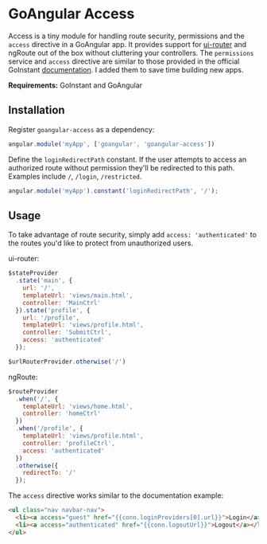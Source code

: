 # GoAngular Access

Access is a tiny module for handling route security, permissions and the `access` directive in a GoAngular app. It provides support for [ui-router](https://github.com/angular-ui/ui-router) and ngRoute out of the box without cluttering your controllers. The `permissions` service and `access` directive are similar to those provided in the official GoInstant [documentation](https://developers.goinstant.com/v1/GoAngular/examples/auth.html). I added them to save time building new apps.

**Requirements:** GoInstant and GoAngular

## Installation

Register `goangular-access` as a dependency:

```javascript
angular.module('myApp', ['goangular', 'goangular-access'])
```

Define the `loginRedirectPath` constant. If the user attempts to access an authorized route without permission they'll be redirected to this path. Examples include `/`, `/login`, `/restricted`.

```javascript
angular.module('myApp').constant('loginRedirectPath', '/');
```

## Usage

To take advantage of route security, simply add `access: 'authenticated'` to the routes you'd like to protect from unauthorized users.

ui-router:

```javascript
$stateProvider
  .state('main', {
    url: '/',
    templateUrl: 'views/main.html',
    controller: 'MainCtrl'
  }).state('profile', {
    url: '/profile',
    templateUrl: 'views/profile.html',
    controller: 'SubmitCtrl',
    access: 'authenticated'
  });

$urlRouterProvider.otherwise('/')
```

ngRoute:

```javascript
$routeProvider
  .when('/', {
    templateUrl: 'views/home.html',
    controller: 'homeCtrl'
  })
  .when('/profile', {
    templateUrl: 'views/profile.html',
    controller: 'profileCtrl',
    access: 'authenticated'
  })
  .otherwise({
    redirectTo: '/'
  });
```

The `access` directive works similar to the documentation example:

```html
<ul class="nav navbar-nav">
  <li><a access="guest" href="{{conn.loginProviders[0].url}}">Login</a></li>
  <li><a access="authenticated" href="{{conn.logoutUrl}}">Logout</a></li>
</ul>
```
